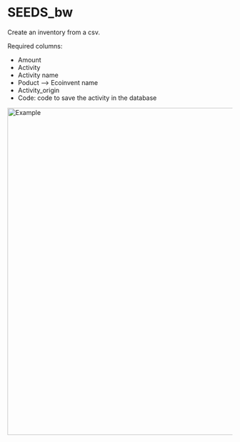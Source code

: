 # SEEDS_bw

Create an inventory from a csv. 

Required columns:
* Amount
* Activity
* Activity name
* Poduct --> Ecoinvent name
* Activity_origin
* Code: code to save the activity in the database

<img width="733" alt="Example" src="https://user-images.githubusercontent.com/79085248/234557173-9038a589-d57e-4b15-b0c1-2331460d0892.PNG">
